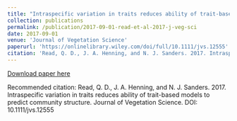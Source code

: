 ```yaml
---
title: "Intraspecific variation in traits reduces ability of trait-based models to predict community structure"
collection: publications
permalink: /publication/2017-09-01-read-et-al-2017-j-veg-sci
date: 2017-09-01
venue: 'Journal of Vegetation Science'
paperurl: 'https://onlinelibrary.wiley.com/doi/full/10.1111/jvs.12555'
citation: 'Read, Q. D., J. A. Henning, and N. J. Sanders. 2017. Intraspecific variation in traits reduces ability of trait-based models to predict community structure. Journal of Vegetation Science. DOI: 10.1111/jvs.12555'
---
```

[Download paper here](https://onlinelibrary.wiley.com/doi/full/10.1111/jvs.12555)

Recommended citation: Read, Q. D., J. A. Henning, and N. J. Sanders. 2017. Intraspecific variation in traits reduces ability of trait-based models to predict community structure. Journal of Vegetation Science. DOI: 10.1111/jvs.12555